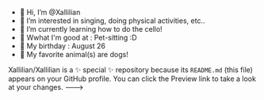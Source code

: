 - 👋 Hi, I’m @Xallilian
- 👀 I’m interested in singing, doing physical activities, etc..
- 🌱 I’m currently learning how to do the cello!
- 💪 Wwhat I'm good at : Pet-sitting :D
- 🎂 My birthday : August 26
- 🐾 My favorite animal(s) are dogs! 

Xallilian/Xallilian is a ✨ special ✨ repository because its `README.md` (this file) appears on your GitHub profile.
You can click the Preview link to take a look at your changes.
--->
